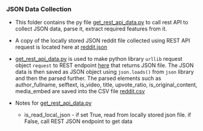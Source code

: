 ### JSON Data Collection 

- This folder contains the py file [get_rest_api_data.py](./get_rest_api_data.py) to call rest API to collect
  JSON data, parse it, extract required features from it.

- A copy of the locally stored JSON reddit file collected using REST API request
is located here at [reddit.json](./reddit.json)

- [get_rest_api_data.py](./get_rest_api_data.py) is used to make python library `urllib` request object `request` to
REST endpoint [here](https://www.reddit.com/r/all.json) that returns JSON file. The JSON
data is then saved as JSON object using `json.loads()` from `json` library and then
the parsed further. The parsed elements such as author_fullname, selftext,  is_video, title, upvote_ratio, 
is_original_content, media_embed are saved into the CSV file [reddit.csv](./reddit.csv)

- Notes for [get_rest_api_data.py](./get_rest_api_data.py)

     -  is_read_local_json - if set True, read from locally stored json file. if False, call REST JSON endpoint to get data